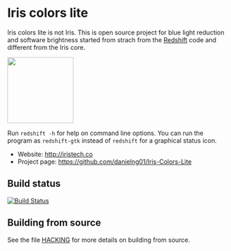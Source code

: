 
Iris colors lite
========

Iris colors lite is not Iris. This is open source project for blue light reduction and software brightness started from strach from the [Redshift](https://github.com/jonls/redshift) code and different from the Iris core.

<img src="https://github.com/danielng01/iris-colors-lite/raw/master/data/iris-gui/iris.png" width="150">

Run `redshift -h` for help on command line options. You can run the program
as `redshift-gtk` instead of `redshift` for a graphical status icon.

* Website: http://iristech.co
* Project page: https://github.com/danielng01/Iris-Colors-Lite

Build status
------------

[![Build Status](https://travis-ci.org/danielng01/Iris-Colors-Lite.svg?branch=master)](https://travis-ci.org/danielng01/Iris-Colors-Lite)

Building from source
--------------------

See the file [HACKING](HACKING.md) for more details on building from source.
